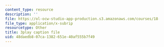 ```yaml
---
content_type: resource
description: ''
file: https://ol-ocw-studio-app-production.s3.amazonaws.com/courses/18-085-computational-science-and-engineering-i-fall-2008/48daedb807ca1382651e40af555b7f49_w0jVqJlzdI8.srt
file_type: application/x-subrip
resourcetype: Other
title: 3play caption file
uid: 48daedb8-07ca-1382-651e-40af555b7f49
---
```

